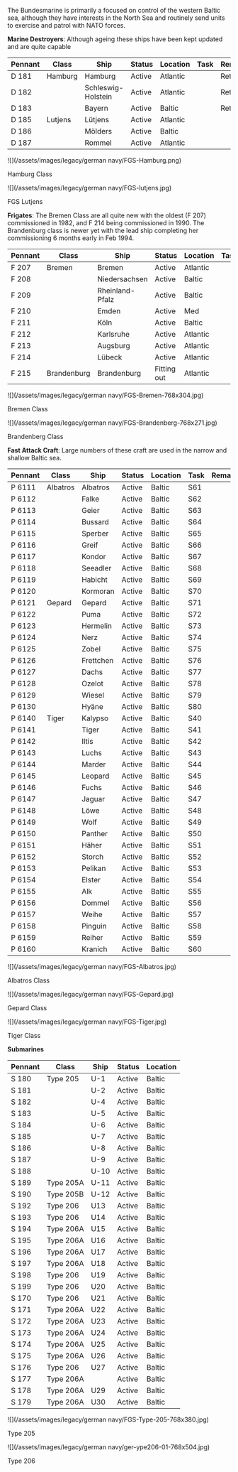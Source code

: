 The Bundesmarine is primarily a focused on control of the western Baltic sea, although they have interests in the North Sea and routinely send units to exercise and patrol with NATO forces.

**Marine Destroyers**: Although ageing these ships have been kept updated and are quite capable

| Pennant | Class   | Ship               | Status | Location | Task | Remarks  |
| ------- | ------- | ------------------ | ------ | -------- | ---- | -------- |
| D 181   | Hamburg | Hamburg            | Active | Atlantic |      | Retained |
| D 182   |         | Schleswig-Holstein | Active | Atlantic |      | Retained |
| D 183   |         | Bayern             | Active | Baltic   |      | Retained |
| D 185   | Lutjens | Lütjens            | Active | Atlantic |      |          |
| D 186   |         | Mölders            | Active | Baltic   |      |          |
| D 187   |         | Rommel             | Active | Atlantic |      |          |

![](/assets/images/legacy/german navy/FGS-Hamburg.png)

Hamburg Class

![](/assets/images/legacy/german navy/FGS-lutjens.jpg)

FGS Lutjens

**Frigates**: The Bremen Class are all quite new with the oldest (F 207) commissioned in 1982, and F 214 being commissioned in 1990. The Brandenburg class is newer yet with the lead ship completing her commissioning 6 months early in Feb 1994.

| Pennant | Class       | Ship            | Status      | Location | Task | Remarks |
| ------- | ----------- | --------------- | ----------- | -------- | ---- | ------- |
| F 207   | Bremen      | Bremen          | Active      | Atlantic |      |         |
| F 208   |             | Niedersachsen   | Active      | Baltic   |      |         |
| F 209   |             | Rheinland-Pfalz | Active      | Baltic   |      |         |
| F 210   |             | Emden           | Active      | Med      |      |         |
| F 211   |             | Köln            | Active      | Baltic   |      |         |
| F 212   |             | Karlsruhe       | Active      | Atlantic |      |         |
| F 213   |             | Augsburg        | Active      | Atlantic |      |         |
| F 214   |             | Lübeck          | Active      | Atlantic |      |         |
| F 215   | Brandenburg | Brandenburg     | Fitting out | Atlantic |      |         |

![](/assets/images/legacy/german navy/FGS-Bremen-768x304.jpg)

Bremen Class

![](/assets/images/legacy/german navy/FGS-Brandenberg-768x271.jpg)

Brandenberg Class

**Fast Attack Craft**: Large numbers of these craft are used in the narrow and shallow Baltic sea.

| Pennant | Class    | Ship      | Status | Location | Task | Remarks |
| ------- | -------- | --------- | ------ | -------- | ---- | ------- |
| P 6111  | Albatros | Albatros  | Active | Baltic   | S61  |         |
| P 6112  |          | Falke     | Active | Baltic   | S62  |         |
| P 6113  |          | Geier     | Active | Baltic   | S63  |         |
| P 6114  |          | Bussard   | Active | Baltic   | S64  |         |
| P 6115  |          | Sperber   | Active | Baltic   | S65  |         |
| P 6116  |          | Greif     | Active | Baltic   | S66  |         |
| P 6117  |          | Kondor    | Active | Baltic   | S67  |         |
| P 6118  |          | Seeadler  | Active | Baltic   | S68  |         |
| P 6119  |          | Habicht   | Active | Baltic   | S69  |         |
| P 6120  |          | Kormoran  | Active | Baltic   | S70  |         |
| P 6121  | Gepard   | Gepard    | Active | Baltic   | S71  |         |
| P 6122  |          | Puma      | Active | Baltic   | S72  |         |
| P 6123  |          | Hermelin  | Active | Baltic   | S73  |         |
| P 6124  |          | Nerz      | Active | Baltic   | S74  |         |
| P 6125  |          | Zobel     | Active | Baltic   | S75  |         |
| P 6126  |          | Frettchen | Active | Baltic   | S76  |         |
| P 6127  |          | Dachs     | Active | Baltic   | S77  |         |
| P 6128  |          | Ozelot    | Active | Baltic   | S78  |         |
| P 6129  |          | Wiesel    | Active | Baltic   | S79  |         |
| P 6130  |          | Hyäne     | Active | Baltic   | S80  |         |
| P 6140  | Tiger    | Kalypso   | Active | Baltic   | S40  |         |
| P 6141  |          | Tiger     | Active | Baltic   | S41  |         |
| P 6142  |          | Iltis     | Active | Baltic   | S42  |         |
| P 6143  |          | Luchs     | Active | Baltic   | S43  |         |
| P 6144  |          | Marder    | Active | Baltic   | S44  |         |
| P 6145  |          | Leopard   | Active | Baltic   | S45  |         |
| P 6146  |          | Fuchs     | Active | Baltic   | S46  |         |
| P 6147  |          | Jaguar    | Active | Baltic   | S47  |         |
| P 6148  |          | Löwe      | Active | Baltic   | S48  |         |
| P 6149  |          | Wolf      | Active | Baltic   | S49  |         |
| P 6150  |          | Panther   | Active | Baltic   | S50  |         |
| P 6151  |          | Häher     | Active | Baltic   | S51  |         |
| P 6152  |          | Storch    | Active | Baltic   | S52  |         |
| P 6153  |          | Pelikan   | Active | Baltic   | S53  |         |
| P 6154  |          | Elster    | Active | Baltic   | S54  |         |
| P 6155  |          | Alk       | Active | Baltic   | S55  |         |
| P 6156  |          | Dommel    | Active | Baltic   | S56  |         |
| P 6157  |          | Weihe     | Active | Baltic   | S57  |         |
| P 6158  |          | Pinguin   | Active | Baltic   | S58  |         |
| P 6159  |          | Reiher    | Active | Baltic   | S59  |         |
| P 6160  |          | Kranich   | Active | Baltic   | S60  |         |

![](/assets/images/legacy/german navy/FGS-Albatros.jpg)

Albatros Class

![](/assets/images/legacy/german navy/FGS-Gepard.jpg)

Gepard Class

![](/assets/images/legacy/german navy/FGS-Tiger.jpg)

Tiger Class

**Submarines**

| Pennant | Class     | Ship | Status | Location |
| ------- | --------- | ---- | ------ | -------- |
| S 180   | Type 205  | U-1  | Active | Baltic   |
| S 181   |           | U-2  | Active | Baltic   |
| S 182   |           | U-4  | Active | Baltic   |
| S 183   |           | U-5  | Active | Baltic   |
| S 184   |           | U-6  | Active | Baltic   |
| S 185   |           | U-7  | Active | Baltic   |
| S 186   |           | U-8  | Active | Baltic   |
| S 187   |           | U-9  | Active | Baltic   |
| S 188   |           | U-10 | Active | Baltic   |
| S 189   | Type 205A | U-11 | Active | Baltic   |
| S 190   | Type 205B | U-12 | Active | Baltic   |
| S 192   | Type 206  | U13  | Active | Baltic   |
| S 193   | Type 206  | U14  | Active | Baltic   |
| S 194   | Type 206A | U15  | Active | Baltic   |
| S 195   | Type 206A | U16  | Active | Baltic   |
| S 196   | Type 206A | U17  | Active | Baltic   |
| S 197   | Type 206A | U18  | Active | Baltic   |
| S 198   | Type 206  | U19  | Active | Baltic   |
| S 199   | Type 206  | U20  | Active | Baltic   |
| S 170   | Type 206  | U21  | Active | Baltic   |
| S 171   | Type 206A | U22  | Active | Baltic   |
| S 172   | Type 206A | U23  | Active | Baltic   |
| S 173   | Type 206A | U24  | Active | Baltic   |
| S 174   | Type 206A | U25  | Active | Baltic   |
| S 175   | Type 206A | U26  | Active | Baltic   |
| S 176   | Type 206  | U27  | Active | Baltic   |
| S 177   | Type 206A |      | Active | Baltic   |
| S 178   | Type 206A | U29  | Active | Baltic   |
| S 179   | Type 206A | U30  | Active | Baltic   |

![](/assets/images/legacy/german navy/FGS-Type-205-768x380.jpg)

Type 205

![](/assets/images/legacy/german navy/ger-ype206-01-768x504.jpg)

Type 206

